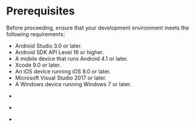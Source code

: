 
# Prerequisites

Before proceeding, ensure that your development environment meets the following requirements:

<ul>
<li props="android">Android Studio 3.0 or later.</li>
<li props="android">Android SDK API Level 16 or higher.</li>
<li props="android">A mobile device that runs Android 4.1 or later.</li>
<li props="ios mac">Xcode 9.0 or later.</li>
<li props="ios">An iOS device running iOS 8.0 or later.</li>
<li props="windows">Microsoft Visual Studio 2017 or later.</li>
<li props="windows">A Windows device running Windows 7 or later.</li>
<li><p conref="conref/agora-prerequisites.dita#agora-pre/account"/></li>
<li><p conref="conref/agora-prerequisites.dita#agora-pre/appid-token"/></li>
<li><p conref="conref/agora-prerequisites.dita#agora-pre/internet"/></li>
</ul>